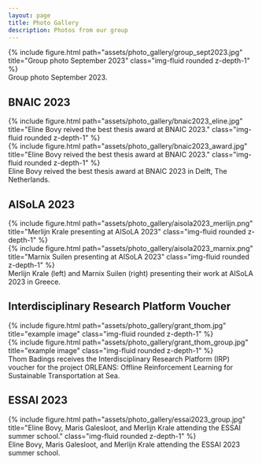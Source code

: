 ```yaml
---
layout: page
title: Photo Gallery
description: Photos from our group
---
```



<div class="row">
    <div class="col-sm mt-3 mt-md-0">
        {% include figure.html path="assets/photo_gallery/group_sept2023.jpg" title="Group photo September 2023" class="img-fluid rounded z-depth-1" %}
    </div>
</div>
<div class="caption">
Group photo September 2023.
</div>


## BNAIC 2023

<div class="row">
    <div class="col-sm mt-3 mt-md-0">
        {% include figure.html path="assets/photo_gallery/bnaic2023_eline.jpg" title="Eline Bovy reived the best thesis award at BNAIC 2023." class="img-fluid rounded z-depth-1" %}
    </div>
    <div class="col-sm mt-3 mt-md-0">
        {% include figure.html path="assets/photo_gallery/bnaic2023_award.jpg" title="Eline Bovy reived the best thesis award at BNAIC 2023." class="img-fluid rounded z-depth-1" %}
    </div>
</div>
<div class="caption">
	Eline Bovy reived the best thesis award at BNAIC 2023 in Delft, The Netherlands.
</div>

## AISoLA 2023

<div class="row">
    <div class="col-sm mt-3 mt-md-0">
        {% include figure.html path="assets/photo_gallery/aisola2023_merlijn.png" title="Merlijn Krale presenting at AISoLA 2023" class="img-fluid rounded z-depth-1" %}
    </div>
    <div class="col-sm mt-3 mt-md-0">
        {% include figure.html path="assets/photo_gallery/aisola2023_marnix.png" title="Marnix Suilen presenting at AISoLA 2023" class="img-fluid rounded z-depth-1" %}
    </div>
</div>
<div class="caption">
	Merlijn Krale (left) and Marnix Suilen (right) presenting their work at AISoLA 2023 in Greece.
</div>


## Interdisciplinary Research Platform Voucher


<div class="row">
    <div class="col-sm mt-3 mt-md-0">
        {% include figure.html path="assets/photo_gallery/grant_thom.jpg" title="example image" class="img-fluid rounded z-depth-1" %}
    </div>
    <div class="col-sm mt-3 mt-md-0">
        {% include figure.html path="assets/photo_gallery/grant_thom_group.jpg" title="example image" class="img-fluid rounded z-depth-1" %}
    </div>
</div>
<div class="caption">
	Thom Badings receives the Interdisciplinary Research Platform (IRP) voucher for the project ORLEANS: Offline Reinforcement Learning for Sustainable Transportation at Sea.
</div>


## ESSAI 2023


<div class="row">
    <div class="col-sm mt-3 mt-md-0">
        {% include figure.html path="assets/photo_gallery/essai2023_group.jpg" title="Eline Bovy, Maris Galesloot, and Merlijn Krale attending the ESSAI summer school." class="img-fluid rounded z-depth-1" %}
    </div>
</div>
<div class="caption">
Eline Bovy, Maris Galesloot, and Merlijn Krale attending the ESSAI 2023 summer school.
</div>


